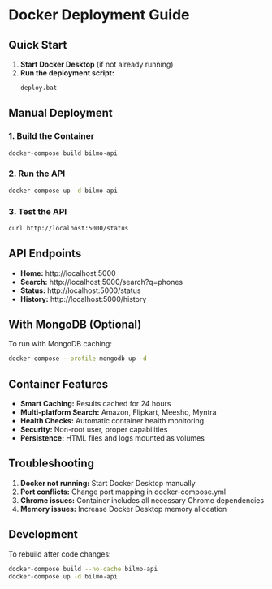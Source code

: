 # Docker Deployment Guide

## Quick Start

1. **Start Docker Desktop** (if not already running)
2. **Run the deployment script:**
   ```bash
   deploy.bat
   ```

## Manual Deployment

### 1. Build the Container
```bash
docker-compose build bilmo-api
```

### 2. Run the API
```bash
docker-compose up -d bilmo-api
```

### 3. Test the API
```bash
curl http://localhost:5000/status
```

## API Endpoints

- **Home:** http://localhost:5000
- **Search:** http://localhost:5000/search?q=phones
- **Status:** http://localhost:5000/status
- **History:** http://localhost:5000/history

## With MongoDB (Optional)

To run with MongoDB caching:
```bash
docker-compose --profile mongodb up -d
```

## Container Features

- **Smart Caching:** Results cached for 24 hours
- **Multi-platform Search:** Amazon, Flipkart, Meesho, Myntra
- **Health Checks:** Automatic container health monitoring
- **Security:** Non-root user, proper capabilities
- **Persistence:** HTML files and logs mounted as volumes

## Troubleshooting

1. **Docker not running:** Start Docker Desktop manually
2. **Port conflicts:** Change port mapping in docker-compose.yml
3. **Chrome issues:** Container includes all necessary Chrome dependencies
4. **Memory issues:** Increase Docker Desktop memory allocation

## Development

To rebuild after code changes:
```bash
docker-compose build --no-cache bilmo-api
docker-compose up -d bilmo-api
```

